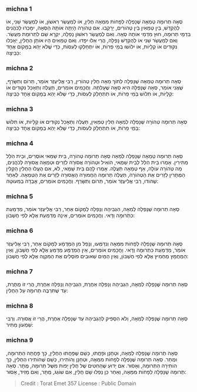 
### michna 1
סְאָה תְרוּמָה טְמֵאָה שֶׁנָפְלָה לְפָחוֹת מִמֵּאָה חֻלִּין, אוֹ לְמַעֲשֵׂר רִאשׁוֹן, אוֹ לְמַעֲשֵׂר שֵׁנִי, אוֹ לְהֶקְדֵּשׁ, בֵּין טְמֵאִין בֵּין טְהוֹרִים, יֵרָקֵבוּ. אִם טְהוֹרָה הָיְתָה אוֹתָהּ הַסְּאָה, יִמָּכְרוּ לַכֹּהֲנִים בִּדְמֵי תְרוּמָה, חוּץ מִדְּמֵי אוֹתָהּ סְאָה. וְאִם לְמַעֲשֵׂר רִאשׁוֹן נָפְלָה, יִקְרָא שֵׁם לִתְרוּמַת מַעֲשֵׂר. וְאִם לְמַעֲשֵׂר שֵׁנִי אוֹ לְהֶקְדֵּשׁ נָפְלָה, הֲרֵי אֵלּוּ יִפָּדוּ. וְאִם טְמֵאִים הָיוּ אוֹתָן הַחֻלִּין, יֵאָכְלוּ נִקּוּדִים אוֹ קְלָיוֹת, אוֹ יִלּוֹשׁוּ בְמֵי פֵרוֹת, אוֹ יִתְחַלְּקוּ לְעִסּוֹת, כְּדֵי שֶׁלֹּא יְהֵא בְמָקוֹם אֶחָד כַּבֵּיצָה:

### michna 2
סְאָה תְרוּמָה טְמֵאָה שֶׁנָּפְלָה לְתוֹךְ מֵאָה חֻלִּין טְהוֹרִין, רַבִּי אֱלִיעֶזֶר אוֹמֵר, תֵּרוֹם וְתִשָּׂרֵף, שֶׁאֲנִי אוֹמֵר, סְאָה שֶׁנָּפְלָה הִיא סְאָה שֶׁעָלְתָה. וַחֲכָמִים אוֹמְרִים, תַּעֲלֶה וְתֵאָכֵל נִקּוּדִים אוֹ קְלָיוֹת, אוֹ תִלּוֹשׁ בְּמֵי פֵרוֹת, אוֹ תִתְחַלֵּק לְעִסּוֹת, כְּדֵי שֶׁלֹּא יְהֵא בְמָקוֹם אֶחָד כַּבֵּיצָה:

### michna 3
סְאָה תְרוּמָה טְהוֹרָה שֶׁנָּפְלָה לְמֵאָה חֻלִּין טְמֵאִין, תַּעֲלֶה וְתֵאָכֵל נִקּוּדִים אוֹ קְלָיוֹת, אוֹ תִלּוֹשׁ בְּמֵי פֵרוֹת, אוֹ תִתְחַלֵּק לְעִסּוֹת, כְּדֵי שֶׁלֹּא יְהֵא בְמָקוֹם אֶחָד כַּבֵּיצָה:

### michna 4
סְאָה תְרוּמָה טְמֵאָה שֶׁנָּפְלָה לְמֵאָה סְאָה תְרוּמָה טְהוֹרָה, בֵּית שַׁמַּאי אוֹסְרִים, וּבֵית הִלֵּל מַתִּירִין. אָמְרוּ בֵית הִלֵּל לְבֵית שַׁמַּאי, הוֹאִיל וּטְהוֹרָה אֲסוּרָה לְזָרִים וּטְמֵאָה אֲסוּרָה לְכֹהֲנִים, מַה טְּהוֹרָה עוֹלָה, אַף טְמֵאָה תַּעֲלֶה. אָמְרוּ לָהֶם בֵּית שַׁמַּאי, לֹא, אִם הֶעֱלוּ הַחֻלִּין הַקַּלִּין הַמֻּתָּרִין לְזָרִים אֶת הַטְּהוֹרָה, תַּעֲלֶה תְרוּמָה הַחֲמוּרָה הָאֲסוּרָה לְזָרִים אֶת הַטְּמֵאָה. לְאַחַר שֶׁהוֹדוּ, רַבִּי אֱלִיעֶזֶר אוֹמֵר, תֵּרוֹם וְתִשָּׂרֵף. וַחֲכָמִים אוֹמְרִים, אָבְדָה בְמִעוּטָהּ:

### michna 5
סְאָה תְרוּמָה שֶׁנָּפְלָה לְמֵאָה, הִגְבִּיהָהּ וְנָפְלָה לְמָקוֹם אַחֵר, רַבִּי אֱלִיעֶזֶר אוֹמֵר, מְדַמַּעַת כִּתְרוּמָה וַדָּאי. וַחֲכָמִים אוֹמְרִים, אֵינָה מְדַמַּעַת אֶלָּא לְפִי חֶשְׁבּוֹן:

### michna 6
סְאָה תְרוּמָה שֶׁנָּפְלָה לְפָחוֹת מִמֵּאָה וְנִדַּמְּעוּ, וְנָפַל מִן הַמְדֻמָּע לְמָקוֹם אַחֵר, רַבִּי אֱלִיעֶזֶר אוֹמֵר, מְדַמַּעַת כִּתְרוּמָה וַדָּאי. וַחֲכָמִים אוֹמְרִים, אֵין הַמְדֻמָּע מְדַמֵּעַ אֶלָּא לְפִי חֶשְׁבּוֹן, וְאֵין הַמְחֻמָּץ מַחְמִיץ אֶלָּא לְפִי חֶשְׁבּוֹן, וְאֵין הַמַּיִם שְׁאוּבִים פּוֹסְלִים אֶת הַמִּקְוֶה אֶלָּא לְפִי חֶשְׁבּוֹן:

### michna 7
סְאָה תְרוּמָה שֶׁנָּפְלָה לְמֵאָה, הִגְבִּיהָהּ וְנָפְלָה אַחֶרֶת, הִגְבִּיהָהּ וְנָפְלָה אַחֶרֶת, הֲרֵי זוֹ מֻתֶּרֶת, עַד שֶׁתִּרְבֶּה תְרוּמָה עַל הַחֻלִּין:

### michna 8
סְאָה תְרוּמָה שֶׁנָּפְלָה לְמֵאָה, וְלֹא הִסְפִּיק לְהַגְבִּיהָהּ עַד שֶׁנָּפְלָה אַחֶרֶת, הֲרֵי זוֹ אֲסוּרָה. וְרַבִּי שִׁמְעוֹן מַתִּיר:

### michna 9
סְאָה תְרוּמָה שֶׁנָּפְלָה לְמֵאָה, וּטְחָנָן וּפָחֲתוּ, כְּשֵׁם שֶׁפָּחֲתוּ הַחֻלִּין, כָּךְ פָּחֲתָה הַתְּרוּמָה, וּמֻתָּר. סְאָה תְרוּמָה שֶׁנָּפְלָה לְפָחוֹת מִמֵּאָה, וּטְחָנָן וְהוֹתִירוּ, כְּשֵׁם שֶׁהוֹתִירוּ הַחֻלִּין, כָּךּ הוֹתִירָה הַתְּרוּמָה, וְאָסוּר. אִם יָדוּעַ שֶׁהַחִטִּים שֶׁל חֻלִּין יָפוֹת מִשֶּׁל תְּרוּמָה, מֻתָּר. סְאָה תְרוּמָה שֶׁנָּפְלָה לְפָחוֹת מִמֵּאָה, וְאַחַר כֵּן נָפְלוּ שָׁם חֻלִּין, אִם שׁוֹגֵג, מֻתָּר, וְאִם מֵזִיד, אָסוּר:

>Credit : Torat Emet 357
>License : Public Domain 